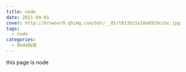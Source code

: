 ```yaml
---
title: node
date: 2021-04-01
cover: http://browser9.qhimg.com/bdr/__85/t013b21a10a6929ccbc.jpg
tags:
  - node
categories:
  - Node指南
---
```


this page is node
